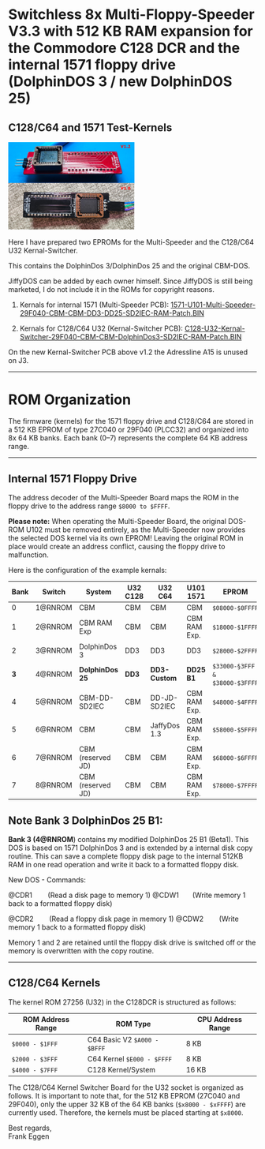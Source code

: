 # Switchless 8x Multi-Floppy-Speeder V3.3 with 512 KB RAM expansion for the Commodore C128 DCR and the internal 1571 floppy drive (DolphinDOS 3 / new DolphinDOS 25)

## C128/C64 and 1571 Test-Kernels

<img title="8x Multi-Floppy-Speeder Kernal Switcher C128DCR" src="https://raw.githubusercontent.com/FraEgg/commodore-c128dcr-1571-switchless-floppydrive-8x-multi-floppy-speeder/refs/heads/main/images/V3.3_U32_Kernal-Switcher-Platine.jpg" alt="loading-ag-280" style="zoom:25%;" data-align="center">

Here I have prepared two EPROMs for the Multi-Speeder and the C128/C64 U32 Kernal-Switcher. 

This contains the DolphinDos 3/DolphinDos 25 and the original CBM-DOS. 



JiffyDOS can be added by each owner himself. Since JiffyDOS is still being marketed, I do not include it in the ROMs for copyright reasons.

1. Kernals for internal 1571 (Multi-Speeder PCB): [1571-U101-Multi-Speeder-29F040-CBM-CBM-DD3-DD25-SD2IEC-RAM-Patch.BIN](https://github.com/FraEgg/commodore-c128dcr-1571-switchless-floppydrive-8x-multi-floppy-speeder/raw/refs/heads/main/kernals/1571-U101-Multi-Speeder-29F040-CBM-CBM-DD3-DD25-SD2IEC-RAM-Patch.BIN)

2. Kernals for C128/C64 U32 (Kernal-Switcher PCB): [C128-U32-Kernal-Switcher-29F040-CBM-CBM-DolphinDos3-SD2IEC-RAM-Patch.BIN](https://github.com/FraEgg/commodore-c128dcr-1571-switchless-floppydrive-8x-multi-floppy-speeder/raw/refs/heads/main/kernals/C128-U32-Kernal-Switcher-29F040-CBM-CBM-DolphinDos3-SD2IEC-RAM-Patch.BIN)
   
   

On the new Kernal-Switcher PCB above v1.2 the Adressline A15 is unused on J3. 

---

# ROM Organization

The firmware (kernels) for the 1571 floppy drive and C128/C64 are stored in a 512 KB EPROM of type 27C040 or 29F040 (PLCC32) and organized into 8x 64 KB banks. Each bank (0–7) represents the complete 64 KB address range.

---

## Internal 1571 Floppy Drive

The address decoder of the Multi-Speeder Board maps the ROM in the floppy drive to the address range `$8000 to $FFFF`.

**Please note:** When operating the Multi-Speeder Board, the original DOS-ROM U102 must be removed entirely, as the Multi-Speeder now provides the selected DOS kernel via its own EPROM! Leaving the original ROM in place would create an address conflict, causing the floppy drive to malfunction.



Here is the configuration of the example kernals:

| Bank  | Switch  | System            | U32 C128 | U32 C64        | U101 1571    | EPROM                          |
| ----- | ------- | ----------------- | -------- | -------------- | ------------ | ------------------------------ |
| 0     | 1@RNROM | CBM               | CBM      | CBM            | CBM          | `$08000-$0FFFF`                |
| 1     | 2@RNROM | CBM RAM Exp       | CBM      | CBM            | CBM RAM Exp. | `$18000-$1FFFF`                |
| 2     | 3@RNROM | DolphinDos 3      | DD3      | DD3            | DD3          | `$28000-$2FFFF`                |
| **3** | 4@RNROM | **DolphinDos 25** | **DD3**  | **DD3-Custom** | **DD25 B1**  | `$33000-§3FFF & $38000-$3FFFF` |
| 4     | 5@RNROM | CBM-DD-SD2IEC     | CBM      | DD-JD-SD2IEC   | CBM RAM Exp. | `$48000-$4FFFF`                |
| 5     | 6@RNROM | CBM               | CBM      | JaffyDos 1.3   | CBM RAM Exp. | `$58000-$5FFFF`                |
| 6     | 7@RNROM | CBM (reserved JD) | CBM      | CBM            | CBM RAM Exp. | `$68000-$6FFFF`                |
| 7     | 8@RNROM | CBM (reserved JD) | CBM      | CBM            | CBM RAM Exp. | `$78000-$7FFFF`                |

## Note Bank 3 DolphinDos 25 B1:

**Bank 3 (4@RNROM**) contains my modified DolphinDos 25 B1 (Beta1). This DOS is based on 1571 DolphinDos 3 and is extended by a internal disk copy routine. This can save a complete floppy disk page to the internal 512KB RAM in one read operation and write it back to a formatted floppy disk.

New DOS - Commands:

@CDR1        (Read a disk page to memory 1)
@CDW1       (Write memory 1 back to a formatted floppy disk)

@CDR2        (Read a floppy disk page in memory 1)
@CDW2        (Write memory 1 back to a formatted floppy disk)



Memory 1 and 2 are retained until the floppy disk drive is switched off or the memory is overwritten with the copy routine.

---

## C128/C64 Kernels

The kernel ROM 27256 (U32) in the C128DCR is structured as follows:

| ROM Address Range | ROM Type                     | CPU Address Range |
| ----------------- | ---------------------------- | ----------------- |
| `$0000 - $1FFF`   | C64 Basic V2 `$A000 - $BFFF` | 8 KB              |
| `$2000 - $3FFF`   | C64 Kernel `$E000 - $FFFF`   | 8 KB              |
| `$4000 - $7FFF`   | C128 Kernel/System           | 16 KB             |



The C128/C64 Kernel Switcher Board for the U32 socket is organized as follows. It is important to note that, for the 512 KB EPROM (27C040 and 29F040), only the upper 32 KB of the 64 KB banks (`$x8000 - $xFFFF`) are currently used. Therefore, the kernels must be placed starting at `$x8000`.



Best regards,  
Frank Eggen
